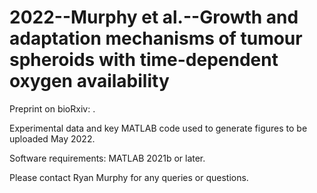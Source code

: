 # 2022--Murphy et al.--Growth and adaptation mechanisms of tumour spheroids with time-dependent oxygen availability

Preprint on bioRxiv: .

Experimental data and key MATLAB code used to generate figures to be uploaded May 2022.

Software requirements: MATLAB 2021b or later.

Please contact Ryan Murphy for any queries or questions.
